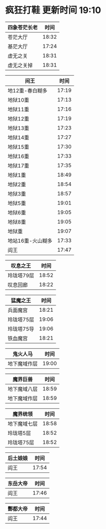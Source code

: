# 疯狂打鞋 更新时间 19:10

| 四象苍茫长老   | 时间    |
|--------|-------|
| 苍茫大厅 | 18:32 |
| 基茫大厅 | 17:24 |
| 虚无之关 | 18:31 |
| 虚无之关掉 | 18:31 |

| 间王   | 时间    |
|--------|-------|
| 地12重-春白糊多 | 17:19 |
| 地狱10重 | 17:13 |
| 地狱11重 | 17:16 |
| 地狱12重 | 17:19 |
| 地狱13重 | 17:23 |
| 地狱14重 | 17:27 |
| 地狱15重 | 17:30 |
| 地狱16重 | 17:33 |
| 地狱17重 | 17:35 |
| 地狱1重 | 18:49 |
| 地狱2重 | 18:54 |
| 地狱3重 | 18:57 |
| 地狱5重 | 19:01 |
| 地狱6重 | 19:05 |
| 地狱8重 | 19:05 |
| 地狱重 | 19:07 |
| 地站16重-火山糊多 | 17:33 |
| 阎王 | 17:47 |

| 叹息之王   | 时间    |
|--------|-------|
| 玲珑塔79层 | 18:52 |
| 叹息回廊 | 18:22 |

| 猛魔之王   | 时间    |
|--------|-------|
| 兵面魔宫 | 18:21 |
| 玲珑塔75层 | 19:06 |
| 玲珑塔75导 | 19:06 |
| 铁血魔宫 | 18:21 |

| 鬼火人马   | 时间    |
|--------|-------|
| 地下魔域作层 | 19:00 |

| 魔界巨兽   | 时间    |
|--------|-------|
| 地下魔域八层 | 18:59 |
| 地下魔域作层 | 18:59 |

| 魔界统领   | 时间    |
|--------|-------|
| 地下魔域七层 | 18:58 |
| 玲珑塔5层 | 18:52 |
| 玲珑塔75层 | 18:52 |

| 后土娘娘   | 时间    |
|--------|-------|
| 阎王 | 17:54 |

| 东岳大帝   | 时间    |
|--------|-------|
| 阎王 | 17:46 |

| 酆都大帝   | 时间    |
|--------|-------|
| 阎王 | 17:44 |
